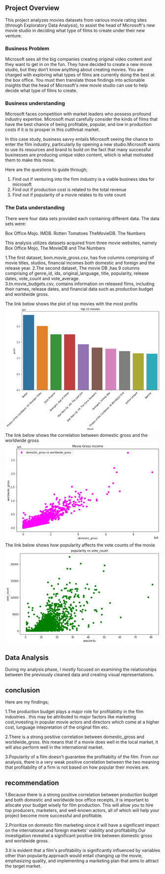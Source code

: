 ## Project Overview

This project analyzes movies datasets from various movie rating sites (through Exploratory Data Analysis), to assist the head of Microsoft's new movie studio  in deciding what type of films to create under their new venture.

### Business Problem

Microsoft sees all the big companies creating original video content and they want to get in on the fun. They have decided to create a new movie studio, but they don’t know anything about creating movies. You are charged with exploring what types of films are currently doing the best at the box office. You must then translate those findings into actionable insights that the head of Microsoft's new movie studio can use to help decide what type of films to create.

### Business understanding

Microsoft faces competition with market leaders who possess profound industry expertise.
Microsoft must carefully consider the kinds of films that have the best chance of being profitable, popular, and low in production costs if it is to prosper in this cutthroat market.

In this case study, business savvy entails Microsoft seeing the chance to enter the film industry, particularly by opening a new studio.Microsoft wants to use its resources and brand to build on the fact that many successful businesses are producing unique video content, which is what motivated them to make this move.


Here are the questions to guide through;

1. Find out if venturing into the firm industry is a viable business idea for microsoft
2. Find out if production cost is related to the total revenue
3. Find out if popularity of a movie relates to its vote count

### The Data understanding

There were four data sets provided each containing different data. The data sets were:

Box Office Mojo.
IMDB.
Rotten Tomatoes
TheMovieDB.
The Numbers

This analysis utilizes datasets acquired from three movie websites, namely Box Office Mojo, The MovieDB and The Numbers

  1.The first dataset, bom.movie_gross.csv, has five columns comprising of movie titles, studios, financial incomes both domestic and foreign and the release year.
  2.The second dataset, The movie DB ,has 9 columns comprising of genre_id, ids, original_language, title, popularity, release dates, vote_count and vote_average.  
  3.tn.movie_budgets.csv, contains information on released films, including their names, release dates, and financial data such as production budget and worldwide gross. 

The link below shows the plot of top movies with the most profits
![alt text](image.png) 
The link below shows the correlation between domestic gross and the worldwide gross
![alt text](image-1.png)
The link below shows how popularity affects the vote counts of the movie
![alt text](image-2.png)


## Data Analysis

During my analysis phase, I mostly focused on examining the relationships between the previously cleaned data and creating visual representations.

## conclusion

Here are my findings;

  1.The production budget plays a major role for  profitabitty in the film industries . this may be attributed to major factors like marketing cost,investing in popular movie actors and directors  which come at a higher cost, lunguage intepretation of the original film etc.

  2.There is a strong positive correlation between domestic_gross and worldwide_gross. this means that if a movie does  well in the local market, it will also perform well in the international market.

  3.Popularity of a film doesn't guarantee the profitabilty of the film. From our analysis, there is a very weak positive correlation between the two meaning that profitability of a firm is not based on how popular their movies are.

## recommendation

1.Because there is a strong positive correlation between production budget and both domestic and worldwide box office receipts, it is important to allocate your budget wisely for film production. This will allow you to hire top producers, marketers, and well-known actors, all of which will help your project become more successful and profitable.

2.Prioritize on domestic film marketing since it will have a significant impact on the international and foreign markets' viability and profitability.Our investigation revealed a significant positive link between domestic gross and worldwide gross.

3.It is evident that a film's profitability is significantly influenced by variables other than popularity.approach would entail changing up the movie, emphasizing quality, and implementing a marketing plan that aims to attract the target market.
